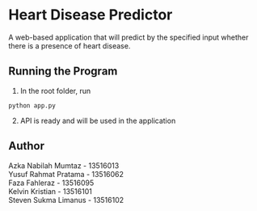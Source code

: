 # Heart Disease Predictor
A web-based application that will predict by the specified input whether there is a presence of heart disease.

## Running the Program
1. In the root folder, run
```
python app.py
```
2. API is ready and will be used in the application

## Author
Azka Nabilah Mumtaz - 13516013<br>
Yusuf Rahmat Pratama - 13516062<br>
Faza Fahleraz - 13516095<br>
Kelvin Kristian - 13516101<br>
Steven Sukma Limanus - 13516102
